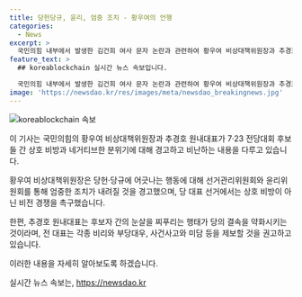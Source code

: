 ```yaml
---
title: 당헌당규, 윤리, 엄중 조치 - 황우여의 언행
categories:
  - News
excerpt: >
  국민의힘 내부에서 발생한 김건희 여사 문자 논란과 관련하여 황우여 비상대책위원장과 추경호 원내대표의 발언이 격렬한 관심을 끌고 있다. 논란의 중심에 있는 후보사가 상호 비방으로 과열되자 황우여 비상대책위원장은 언행에 대해 엄중한 조치를 취할 것이라 경고하며 상호 비방 대신 비전 경쟁을 촉구했다. 또한, 추경호 원내대표는 해당 행태가 당의 결속을 약화시킬 우려가 있다며 바로잡을 것을 강조하였다.
feature_text: >
  ## koreablockchain 실시간 뉴스 속보입니다.

  국민의힘 내부에서 발생한 김건희 여사 문자 논란과 관련하여 황우여 비상대책위원장과 추경호 원내대표의 발언이 격렬한 관심을 끌고 있다. 논란의 중심에 있는 후보사가 상호 비방으로 과열되자 황우여 비상대책위원장은 언행에 대해 엄중한 조치를 취할 것이라 경고하며 상호 비방 대신 비전 경쟁을 촉구했다. 또한, 추경호 원내대표는 해당 행태가 당의 결속을 약화시킬 우려가 있다며 바로잡을 것을 강조하였다.
image: 'https://newsdao.kr/res/images/meta/newsdao_breakingnews.jpg'
---
```


<p><img src="https://newsdao.kr/res/images/meta/newsdao_breakingnews.jpg" alt="koreablockchain 속보" /></p>

<p>이 기사는 국민의힘의 황우여 비상대책위원장과 추경호 원내대표가 7·23 전당대회 후보들 간 상호 비방과 네거티브한 분위기에 대해 경고하고 비난하는 내용을 다루고 있습니다. </p>

<p>황우여 비상대책위원장은 당헌·당규에 어긋나는 행동에 대해 선거관리위원회와 윤리위원회를 통해 엄중한 조치가 내려질 것을 경고했으며, 당 대표 선거에서는 상호 비방이 아닌 비전 경쟁을 촉구했습니다. </p>

<p>한편, 추경호 원내대표는 후보자 간의 눈살을 찌푸리는 행태가 당의 결속을 약화시키는 것이라며, 전 대표는 각종 비리와 부당대우, 사건사고와 미담 등을 제보할 것을 권고하고 있습니다. </p>

<p>이러한 내용을 자세히 알아보도록 하겠습니다.</p>
실시간 뉴스 속보는, <a href="https://newsdao.kr" rel="dofollow">https://newsdao.kr</a>


